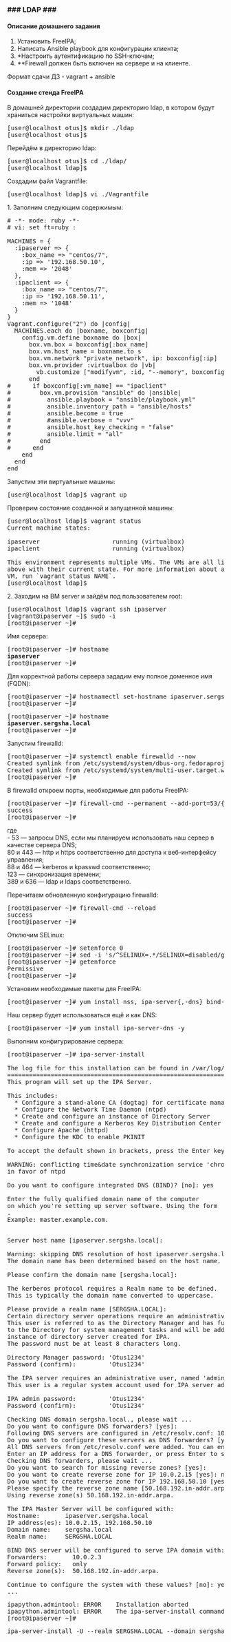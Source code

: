 <h3>### LDAP ###</h3>

<h4>Описание домашнего задания</h4>

<ol>
<li>Установить FreeIPA;</li>
<li>Написать Ansible playbook для конфигурации клиента;</li>
<li>*Настроить аутентификацию по SSH-ключам;</li>
<li>**Firewall должен быть включен на сервере и на клиенте.</li>
</ol>

<p>Формат сдачи ДЗ - vagrant + ansible</p>

<h4>Создание стенда FreeIPA</h4>

<p>В домашней директории создадим директорию ldap, в котором будут храниться настройки виртуальных машин:</p>

<pre>[user@localhost otus]$ mkdir ./ldap
[user@localhost otus]$</pre>

<p>Перейдём в директорию ldap:</p>

<pre>[user@localhost otus]$ cd ./ldap/
[user@localhost ldap]$</pre>

<p>Создадим файл Vagrantfile:</p>

<pre>[user@localhost ldap]$ vi ./Vagrantfile</pre>

<p>1. Заполним следующим содержимым:</p>

<pre># -*- mode: ruby -*-
# vi: set ft=ruby :

MACHINES = {
  :ipaserver => {
    :box_name => "centos/7",
    :ip => '192.168.50.10',
    :mem => '2048'
  },
  :ipaclient => {
    :box_name => "centos/7",
    :ip => '192.168.50.11',
    :mem => '1048'
  }
}
Vagrant.configure("2") do |config|
  MACHINES.each do |boxname, boxconfig|
    config.vm.define boxname do |box|
      box.vm.box = boxconfig[:box_name]
      box.vm.host_name = boxname.to_s
      box.vm.network "private_network", ip: boxconfig[:ip]
      box.vm.provider :virtualbox do |vb|
        vb.customize ["modifyvm", :id, "--memory", boxconfig[:mem]]
      end
#      if boxconfig[:vm_name] == "ipaclient"
#        box.vm.provision "ansible" do |ansible|
#          ansible.playbook = "ansible/playbook.yml"
#          ansible.inventory_path = "ansible/hosts"
#          ansible.become = true
#          #ansible.verbose = "vvv"
#          ansible.host_key_checking = "false"
#          ansible.limit = "all"
#        end
#      end
    end
  end
end</pre>

<p>Запустим эти виртуальные машины:</p>

<pre>[user@localhost ldap]$ vagrant up</pre>

<p>Проверим состояние созданной и запущенной машины:</p>

<pre>[user@localhost ldap]$ vagrant status
Current machine states:

ipaserver                    running (virtualbox)
ipaclient                    running (virtualbox)

This environment represents multiple VMs. The VMs are all listed
above with their current state. For more information about a specific
VM, run `vagrant status NAME`.
[user@localhost ldap]$</pre>

<p>2. Заходим на ВМ server и зайдём под пользователем root:</p>

<pre>[user@localhost ldap]$ vagrant ssh ipaserver
[vagrant@ipaserver ~]$ sudo -i
[root@ipaserver ~]# </pre>

<p>Имя сервера:</p>

<pre>[root@ipaserver ~]# hostname
<b>ipaserver</b>
[root@ipaserver ~]#</pre>

<p>Для корректной работы сервера зададим ему полное доменное имя (FQDN):</p>

<pre>[root@ipaserver ~]# hostnamectl set-hostname ipaserver.sergsha.local
[root@ipaserver ~]#</pre>

<pre>[root@ipaserver ~]# hostname
<b>ipaserver.sergsha.local</b>
[root@ipaserver ~]#</pre>

<p>Запустим firewalld:</p>

<pre>[root@ipaserver ~]# systemctl enable firewalld --now
Created symlink from /etc/systemd/system/dbus-org.fedoraproject.FirewallD1.service to /usr/lib/systemd/system/firewalld.service.
Created symlink from /etc/systemd/system/multi-user.target.wants/firewalld.service to /usr/lib/systemd/system/firewalld.service.
[root@ipaserver ~]#</pre>

<p>В firewalld откроем порты, необходимые для работы FreeIPA:</p>

<pre>[root@ipaserver ~]# firewall-cmd --permanent --add-port=53/{tcp,udp} --add-port={80,443}/tcp --add-port={88,464}/{tcp,udp} --add-port=123/udp --add-port={389,636}/tcp
success
[root@ipaserver ~]#</pre>

<p>где<br />
- 53 — запросы DNS, если мы планируем использовать наш сервер в качестве сервера DNS;<br />
80 и 443 — http и https соответственно для доступа к веб-интерфейсу управления;<br />
88 и 464 — kerberos и kpasswd соответственно;<br />
123 — синхронизация времени;<br />
389 и 636 — ldap и ldaps соответственно.</p>

<p>Перечитаем обновленную конфигурацию firewalld:</p>

<pre>[root@ipaserver ~]# firewall-cmd --reload
success
[root@ipaserver ~]#</pre>

<p>Отключим SELinux:</p>

<pre>[root@ipaserver ~]# setenforce 0
[root@ipaserver ~]# sed -i 's/^SELINUX=.*/SELINUX=disabled/g' /etc/selinux/config
[root@ipaserver ~]# getenforce
Permissive
[root@ipaserver ~]#</pre>


<p>Установим необходимые пакеты для FreeIPA:</p>

<pre>[root@ipaserver ~]# yum install nss, ipa-server{,-dns} bind-dyndb-ldap -y</pre>

<p>Наш сервер будет использоваться ещё и как DNS:</p>

<pre>[root@ipaserver ~]# yum install ipa-server-dns -y</pre>

<p>Выполним конфигурирование сервера:</p>

<pre>[root@ipaserver ~]# ipa-server-install

The log file for this installation can be found in /var/log/ipaserver-install.log
==============================================================================
This program will set up the IPA Server.

This includes:
  * Configure a stand-alone CA (dogtag) for certificate management
  * Configure the Network Time Daemon (ntpd)
  * Create and configure an instance of Directory Server
  * Create and configure a Kerberos Key Distribution Center (KDC)
  * Configure Apache (httpd)
  * Configure the KDC to enable PKINIT

To accept the default shown in brackets, press the Enter key.

WARNING: conflicting time&date synchronization service 'chronyd' will be disabled
in favor of ntpd

Do you want to configure integrated DNS (BIND)? [no]: yes

Enter the fully qualified domain name of the computer
on which you're setting up server software. Using the form
<hostname>.<domainname>
Example: master.example.com.


Server host name [ipaserver.sergsha.local]:

Warning: skipping DNS resolution of host ipaserver.sergsha.local
The domain name has been determined based on the host name.

Please confirm the domain name [sergsha.local]:

The kerberos protocol requires a Realm name to be defined.
This is typically the domain name converted to uppercase.

Please provide a realm name [SERGSHA.LOCAL]:
Certain directory server operations require an administrative user.
This user is referred to as the Directory Manager and has full access
to the Directory for system management tasks and will be added to the
instance of directory server created for IPA.
The password must be at least 8 characters long.

Directory Manager password: 'Otus1234'
Password (confirm):         'Otus1234'

The IPA server requires an administrative user, named 'admin'.
This user is a regular system account used for IPA server administration.

IPA admin password:         'Otus1234'
Password (confirm):         'Otus1234'

Checking DNS domain sergsha.local., please wait ...
Do you want to configure DNS forwarders? [yes]:
Following DNS servers are configured in /etc/resolv.conf: 10.0.2.3
Do you want to configure these servers as DNS forwarders? [yes]:
All DNS servers from /etc/resolv.conf were added. You can enter additional addresses now:
Enter an IP address for a DNS forwarder, or press Enter to skip:
Checking DNS forwarders, please wait ...
Do you want to search for missing reverse zones? [yes]:
Do you want to create reverse zone for IP 10.0.2.15 [yes]: no
Do you want to create reverse zone for IP 192.168.50.10 [yes]:
Please specify the reverse zone name [50.168.192.in-addr.arpa.]:
Using reverse zone(s) 50.168.192.in-addr.arpa.

The IPA Master Server will be configured with:
Hostname:       ipaserver.sergsha.local
IP address(es): 10.0.2.15, 192.168.50.10
Domain name:    sergsha.local
Realm name:     SERGSHA.LOCAL

BIND DNS server will be configured to serve IPA domain with:
Forwarders:       10.0.2.3
Forward policy:   only
Reverse zone(s):  50.168.192.in-addr.arpa.

Continue to configure the system with these values? [no]: yes
...</pre>

<pre>ipapython.admintool: ERROR    Installation aborted
ipapython.admintool: ERROR    The ipa-server-install command failed. See /var/log/ipaserver-install.log for more information
[root@ipaserver ~]#</pre>

<pre>ipa-server-install -U --realm SERGSHA.LOCAL --domain sergsha.local --hostname=ipaserver.sergsha.local --ip-address=192.168.50.10 --setup-dns --auto-forwarders --no-reverse --mkhomedir -a Otus1234 -p Otus1234</pre>









